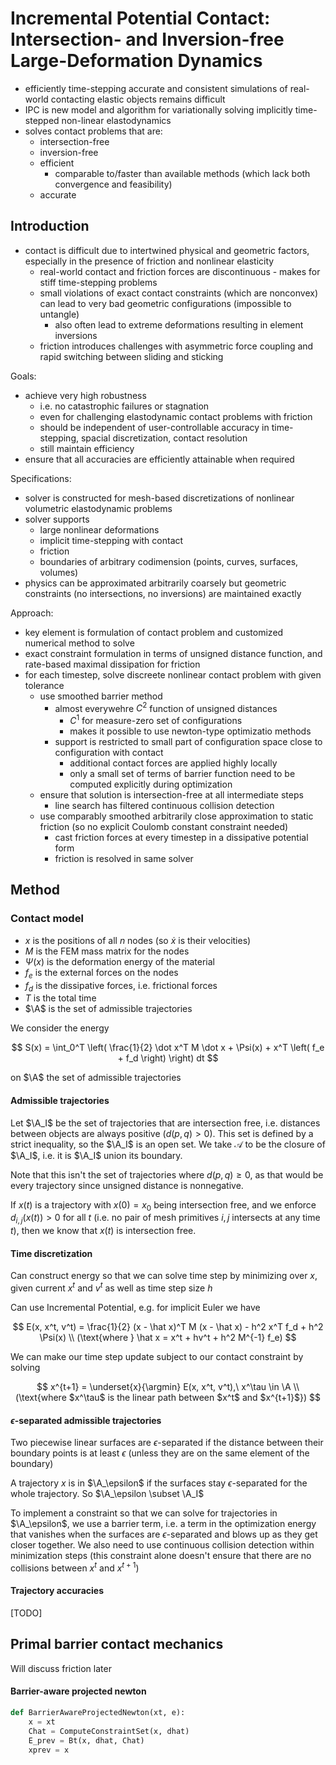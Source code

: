# Incremental Potential Contact: Intersection- and Inversion-free Large-Deformation Dynamics

$$
\newcommand{\A}{\mathcal A}
\DeclareMathOperator{\argmin}{argmin}
$$

- efficiently time-stepping accurate and consistent simulations of real-world contacting elastic objects remains difficult
- IPC is new model and algorithm for variationally solving implicitly time-stepped non-linear elastodynamics
- solves contact problems that are:
  - intersection-free
  - inversion-free
  - efficient
    - comparable to/faster than available methods (which lack both convergence and feasibility)
  - accurate

## Introduction

- contact is difficult due to intertwined physical and geometric factors, especially in the presence of friction and nonlinear elasticity
  - real-world contact and friction forces are discontinuous - makes for stiff time-stepping problems
  - small violations of exact contact constraints (which are nonconvex) can lead to very bad geometric configurations (impossible to untangle)
    - also often lead to extreme deformations resulting in element inversions
  - friction introduces challenges with asymmetric force coupling and rapid switching between sliding and sticking

Goals:

- achieve very high robustness
  - i.e. no catastrophic failures or stagnation
  - even for challenging elastodynamic contact problems with friction
  - should be independent of user-controllable accuracy in time-stepping, spacial discretization, contact resolution
  - still maintain efficiency
- ensure that all accuracies are efficiently attainable when required

Specifications:

- solver is constructed for mesh-based discretizations of nonlinear volumetric elastodynamic problems
- solver supports
  - large nonlinear deformations
  - implicit time-stepping with contact
  - friction
  - boundaries of arbitrary codimension (points, curves, surfaces, volumes)
- physics can be approximated arbitrarily coarsely but geometric constraints (no intersections, no inversions) are maintained exactly

Approach:

- key element is formulation of contact problem and customized numerical method to solve
- exact constraint formulation in terms of unsigned distance function, and rate-based maximal dissipation for friction
- for each timestep, solve discreete nonlinear contact problem with given tolerance
  - use smoothed barrier method
    - almost everywehre $C^2$ function of unsigned distances
      - $C^1$ for measure-zero set of configurations
      - makes it possible to use newton-type optimizatio methods
    - support is restricted to small part of configuration space close to configuration with contact
      - additional contact forces are applied highly locally
      - only a small set of terms of barrier function need to be computed explicitly during optimization
  - ensure that solution is intersection-free at all intermediate steps
    - line search has filtered continuous collision detection
  - use comparably smoothed arbitrarily close approximation to static friction (so no explicit Coulomb constant constraint needed)
    - cast friction forces at every timestep in a dissipative potential form
    - friction is resolved in same solver

## Method

### Contact model

- $x$ is the positions of all $n$ nodes (so $\dot x$ is their velocities)
- $M$ is the FEM mass matrix for the nodes
- $\Psi(x)$ is the deformation energy of the material
- $f_e$ is the external forces on the nodes
- $f_d$ is the dissipative forces, i.e. frictional forces
- $T$ is the total time
- $\A$ is the set of admissible trajectories

We consider the energy

$$
S(x) = \int_0^T \left( \frac{1}{2} \dot x^T M \dot x + \Psi(x) + x^T \left( f_e + f_d \right) \right) dt
$$

on $\A$ the set of admissible trajectories

#### Admissible trajectories

Let $\A_I$ be the set of trajectories that are intersection free, i.e. distances between objects are always positive ($d(p, q) > 0$). This set is defined by a strict inequality, so the $\A_I$ is an open set. We take $\mathcal A$ to be the closure of $\A_I$, i.e. it is $\A_I$ union its boundary.

Note that this isn't the set of trajectories where $d(p, q) \geq 0$, as that would be every trajectory since unsigned distance is nonnegative.

If $x(t)$ is a trajectory with $x(0) = x_0$ being intersection free, and we enforce $d_{i, j}(x(t)) > 0$ for all $t$ (i.e. no pair of mesh primitives $i, j$ intersects at any time $t$), then we know that $x(t)$ is intersection free.

#### Time discretization

Can construct energy so that we can solve time step by minimizing over $x$, given current $x^t$ and $v^t$ as well as time step size $h$

Can use Incremental Potential, e.g. for implicit Euler we have

$$
E(x, x^t, v^t) = \frac{1}{2} (x - \hat x)^T M (x - \hat x) - h^2 x^T f_d + h^2 \Psi(x) \\
(\text{where } \hat x = x^t + hv^t + h^2 M^{-1} f_e)
$$

We can make our time step update subject to our contact constraint by solving

$$
x^{t+1} = \underset{x}{\argmin} E(x, x^t, v^t),\ x^\tau \in \A \\
(\text{where $x^\tau$ is the linear path between $x^t$ and $x^{t+1}$})
$$

#### $\epsilon$-separated admissible trajectories

Two piecewise linear surfaces are $\epsilon$-separated if the distance between their boundary points is at least $\epsilon$ (unless they are on the same element of the boundary)

A trajectory $x$ is in $\A_\epsilon$ if the surfaces stay $\epsilon$-separated for the whole trajectory. So $\A_\epsilon \subset \A_I$

To implement a constraint so that we can solve for trajectories in $\A_\epsilon$, we use a barrier term, i.e. a term in the optimization energy that vanishes when the surfaces are $\epsilon$-separated and blows up as they get closer together. We also need to use continuous collision detection within minimization steps (this constraint alone doesn't ensure that there are no collisions between $x^t$ and $x^{t+1}$)

#### Trajectory accuracies

[TODO]

## Primal barrier contact mechanics

Will discuss friction later

#### Barrier-aware projected newton

```python
def BarrierAwareProjectedNewton(xt, e):
    x = xt
    Chat = ComputeConstraintSet(x, dhat)
    E_prev = Bt(x, dhat, Chat)
    xprev = x
```

